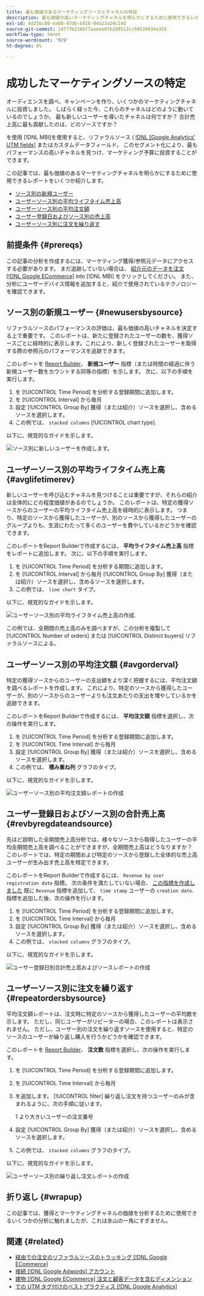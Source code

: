 ```yaml
---
title: 最も価値のあるマーケティングソースとチャネルの特定
description: 最も価値の高いマーケティングチャネルを明らかにするために使用できるレポートの一部について説明します。
exl-id: 8d25bc80-ea60-47db-b01b-04a23a24c14d
source-git-commit: 14777b216bf7aaeea0fb2d0513cc94539034a359
workflow-type: tm+mt
source-wordcount: '979'
ht-degree: 0%

---
```


# 成功したマーケティングソースの特定

オーディエンスを調べ、キャンペーンを作り、いくつかのマーケティングチャネルに投資しました。 しばらく経った今、これらのチャネルはどのように動いているのでしょうか。 最も新しいユーザーを導いたチャネルは何ですか？ 合計売上高に最も貢献したのは、どのソースですか？

を使用 [!DNL MBI]を使用すると、リファラルソース ( [!DNL [Google Analytics' UTM fields]](https://support.google.com/analytics/answer/1191184?hl=en) またはカスタムデータフィールド。 このセグメント化により、最もパフォーマンスの高いチャネルを見つけ、マーケティング予算に投資することができます。

この記事では、最も価値のあるマーケティングチャネルを明らかにするために使用できるレポートをいくつか紹介します。

* [ソース別の新規ユーザー](#newusersbysource)
* [ユーザーソース別の平均ライフタイム売上高](#avglifetimerev)
* [ユーザーソース別の平均注文額](#avgorderval)
* [ユーザー登録日およびソース別の売上高](#revbyregdateandsource)
* [ユーザーソース別に注文を繰り返す](#repeatordersbysource)

## 前提条件 {#prereqs}

この記事の分析を作成するには、マーケティング獲得/参照元データにアクセスする必要があります。 まだ追跡していない場合は、 [紹介元のデータを注文 [!DNL Google ECommerce]](../importing-data/integrations/google-ecommerce.md) into [!DNL MBI] をクリックしてください。 また、分析にユーザーデバイス情報を追加すると、紹介で使用されているテクノロジーを確認できます。

## ソース別の新規ユーザー {#newusersbysource}

リファラルソースのパフォーマンスの評価は、最も価値の高いチャネルを決定する上で重要です。 このレポートは、新たに登録されたユーザーの数を、獲得ソースごとに経時的に表示します。これにより、新しく登録されたユーザーを取得する際の参照元のパフォーマンスを追跡できます。

このレポートを [Report Builder](../../tutorials/using-visual-report-builder.md)、 **新規ユーザー** 指標（または時間の経過に伴う新規ユーザー数をカウントする同等の指標）を示します。 次に、以下の手順を実行します。

1. を [!UICONTROL Time Period] を分析する登録期間に追加します。
1. を [!UICONTROL Interval] から毎月
1. 設定 [!UICONTROL Group By] 獲得（または紹介）ソースを選択し、含めるソースを選択します。
1. この例では、 `stacked columns` [!UICONTROL chart type].

以下に、視覚的なガイドを示します。

![ソース別に新しいユーザーを作成します。](../../assets/New_Users_by_source.gif)

## ユーザーソース別の平均ライフタイム売上高 {#avglifetimerev}

新しいユーザーを呼び込むチャネルを見つけることは重要ですが、それらの紹介は全体的にどの程度価値があるのでしょうか。 このレポートは、特定の獲得ソースからのユーザーの平均ライフタイム売上高を経時的に表示します。 つまり、特定のソースから獲得したユーザーが、別のソースから獲得したユーザーのグループよりも、生涯にわたって多くのユーザーを費やしているかどうかを確認できます。

このレポートをReport Builderで作成するには、 **平均ライフタイム売上高** 指標をレポートに追加します。 次に、以下の手順を実行します。

1. を [!UICONTROL Time Period] を分析する期間に追加します。
1. を [!UICONTROL Interval] から毎月
   [!UICONTROL Group By] 獲得（または紹介）ソースを選択し、含めるソースを選択します。
1. この例では、 `line chart` タイプ。

以下に、視覚的なガイドを示します。

![ユーザーソース別の平均ライフタイム売上高の作成](../../assets/Lifetime_revenue_by_user_source.gif).

この例では、全期間の売上高のみを調べますが、この分析を複製して [!UICONTROL Number of orders] または [!UICONTROL Distinct buyers] リファラルソースによる。

## ユーザーソース別の平均注文額 {#avgorderval}

特定の獲得ソースからのユーザーの支出額をより深く把握するには、平均注文額を調べるレポートを作成します。 これにより、特定のソースから獲得したユーザーが、別のソースからのユーザーよりも注文あたりの支出を増やしているかを追跡できます。

このレポートをReport Builderで作成するには、 **平均注文額** 指標を選択し、次の操作を実行します。

1. を [!UICONTROL Time Period] を分析する登録期間に追加します。
1. を [!UICONTROL Time Interval] から毎月
1. 設定 [!UICONTROL Group By] 獲得（または紹介）ソースを選択し、含めるソースを選択します。
1. この例では、 **積み重ね列** グラフのタイプ。

以下に、視覚的なガイドを示します。

![ユーザーソース別の平均注文額レポートの作成](../../assets/Average_order_value_by_source.gif)

## ユーザー登録日およびソース別の合計売上高 {#revbyregdateandsource}

先ほど説明した全期間売上高分析では、様々なソースから取得したユーザーの平均全期間売上高を調べることができますが、全期間売上高はどうなりますか？ このレポートでは、特定の期間および特定のソースから登録した全体的な売上高ユーザーが生み出す売上高を特定できます。

このレポートをReport Builderで作成するには、 `Revenue by user registration date` 指標。 次の条件を満たしていない場合、 [この指標を作成しました](../../data-user/reports/ess-manage-data-metrics.md) 既に `Revenue` 指標を追加して、 `time stamp` ユーザーの `creation date`. 指標を追加した後、次の操作を行います。

1. を [!UICONTROL Time Period] を分析する登録期間に追加します。
1. を [!UICONTROL Time Interval] から毎月
1. 設定 [!UICONTROL Group By] 獲得（または紹介）ソースを選択し、含めるソースを選択します。
1. この例では、 `stacked columns` グラフのタイプ。

以下に、視覚的なガイドを示します。

![ユーザー登録日別合計売上高およびソースレポートの作成](../../assets/Revenue_by_user_registration_date_and_source.gif)

## ユーザーソース別に注文を繰り返す {#repeatordersbysource}

平均注文額レポートは、注文時に特定のソースから獲得したユーザーの平均数を示します。 ただし、同じユーザーがリピーターの場合、このレポートは表示されません。 ただし、ユーザー別の注文を繰り返すソースを使用すると、特定のソースのユーザーが繰り返し購入を行うかどうかを確認できます。

このレポートを [Report Builder](../../tutorials/using-visual-report-builder.md)、 **注文数** 指標を選択し、次の操作を実行します。

1. を [!UICONTROL Time Period] を分析する登録期間に追加します。
1. を [!UICONTROL Time Interval] から毎月
1. を追加します。 [!UICONTROL filter] 繰り返し注文を持つユーザーのみが含まれるように、次の手順に従います。

   1 より大きいユーザーの注文番号

1. 設定 [!UICONTROL Group By] 獲得（または紹介）ソースを選択し、含めるソースを選択します。
1. この例では、 `stacked columns` グラフのタイプ。

以下に、視覚的なガイドを示します。

![ユーザーソース別の繰り返し注文レポートの作成](../../assets/Repeat_orders_by_user_source.gif)


## 折り返し {#wrapup}

この記事では、獲得とマーケティングチャネルの価値を分析するために使用できるいくつかの分析に触れましたが、これは氷山の一角にすぎません。

## 関連 {#related}

* [経由での注文のリファラルソースのトラッキング [!DNL Google ECommerce]](../importing-data/integrations/google-ecommerce.md)
* [接続 [!DNL Google Adwords] アカウント](../importing-data/integrations/google-adwords.md)
* [建物 [!DNL Google ECommerce] 注文と顧客データを含むディメンション](../data-warehouse-mgr/bldg-google-ecomm-dim.md)
* [での UTM タグ付けのベストプラクティス [!DNL Google Analytics]](../../best-practices/utm-tagging-google.md)
